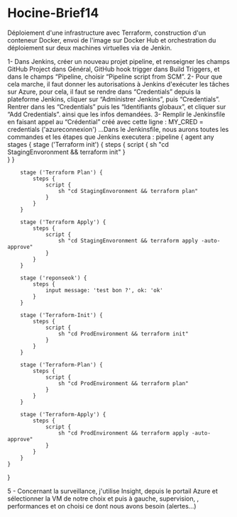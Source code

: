 # Hocine-Brief14

Déploiement d'une infrastructure avec Terraform, construction d'un conteneur Docker, envoi de
l'image sur Docker Hub et orchestration du déploiement sur deux machines virtuelles via de
Jenkin.

1- Dans Jenkins, créer un nouveau projet pipeline, et renseigner les champs GitHub
Project dans Général, GitHub hook trigger dans Build Triggers, et dans le champs
“Pipeline, choisir “Pipeline script from SCM”.
2- Pour que cela marche, il faut donner les autorisations à Jenkins d'exécuter les tâches sur Azure, pour cela, il faut se rendre dans “Credentials” depuis la plateforme Jenkins, cliquer sur “Administrer Jenkins”, puis
“Credentials”. Rentrer dans les “Credentials” puis les “Identifiants globaux”, et cliquer sur
“Add Credentials”. ainsi que les infos demandées.
3- Remplir le Jenkinsfile en faisant appel au “Crédential” créé avec cette ligne : MY_CRED = credentials ('azureconnexion') ...Dans le Jenkinsfile, nous aurons toutes les commandes et les étapes que Jenkins executera 
: pipeline {
    agent any
    stages {
        stage ('Terraform init') {
            steps {
                script {
                    sh "cd StagingEnvoronment && terraform init"
                }                
            }
        }

        stage ('Terraform Plan') {
            steps {
                script {
                    sh "cd StagingEnvoronment && terraform plan"
                }
            }
        }

        stage ('Terraform Apply') {
            steps {
                script {
                    sh "cd StagingEnvoronment && terraform apply -auto-approve"
                }    
            }
        } 
        
        stage ('reponseok') {
            steps {
                input message: 'test bon ?', ok: 'ok'
            }
        }
        
        stage ('Terraform-Init') {
            steps {
                script {
                    sh "cd ProdEnvironment && terraform init"
                }                
            }
        }
    
        stage ('Terraform-Plan') {
            steps {
                script {
                    sh "cd ProdEnvironment && terraform plan"
                }
            }
        }

        stage ('Terraform-Apply') {
            steps {
                script {
                    sh "cd ProdEnvironment && terraform apply -auto-approve"
                }    
            }
        } 
    }
}

 5 - Concernant la surveillance, j'utilise Insight, depuis le portail Azure et sélectionner la VM de notre choix et puis à gauche, supervision, , performances et on choisi ce dont nous avons besoin (alertes...)


